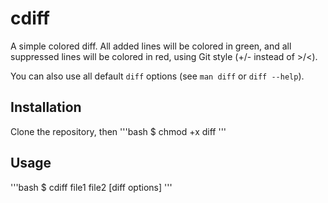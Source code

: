 cdiff
=====

A simple colored diff. 
All added lines will be colored in green, and all suppressed lines will be colored in red,
using Git style (+/- instead of >/<).

You can also use all default `diff` options (see `man diff` or `diff --help`).

Installation
------------
Clone the repository, then
'''bash
$ chmod +x diff
'''

Usage
-----
'''bash
$ cdiff file1 file2 [diff options]
'''